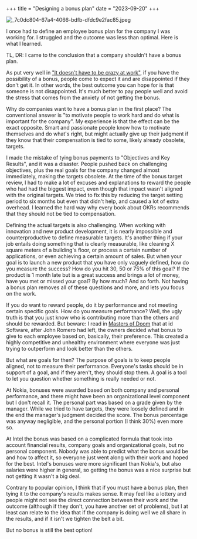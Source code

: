 +++
title = "Designing a bonus plan"
date = "2023-09-20"
+++

![_7c0dc804-67a4-4066-bdfb-dfdc9e2fac85.jpeg](https://res.craft.do/user/full/58e85b69-1aa6-c3c8-74ac-daf2b8beae9a/doc/4fab83cd-1510-479b-b0d8-08e82273822d/49E2EC9A-4C21-4935-80E3-DDA28C58AD78_2/1IC0nLyMvqnaU0CGlF3BwQapfLbrBzVbYw1x6yyFkaQz/_7c0dc804-67a4-4066-bdfb-dfdc9e2fac85.jpeg)
 
I once had to define an employee bonus plan for the company I was working for. I struggled and the outcome was less than optimal. Here is what I learned.

TL, DR: I came to the conclusion that a company shouldn't have a bonus plan. 

As put very well in ["It doesn't have to be crazy at work"](https://www.balenet.com/posts/it-doesnt-have-to-be-crazy-at-work/), if you have the possibility of a bonus, people come to expect it and are disappointed if they don't get it. In other words, the best outcome you can hope for is that someone is not disappointed. It's much better to pay people well and avoid the stress that comes from the anxiety of not getting the bonus.

Why do companies want to have a bonus plan in the first place? The conventional answer is "to motivate people to work hard and do what is important for the company".  My experience is that the effect can be the exact opposite. Smart and passionate people know how to motivate themselves and do what's right, but might actually give up their judgment if they know that their compensation is tied to some, likely already obsolete, targets.

I made the mistake of tying bonus payments to "Objectives and Key Results", and it was a disaster. People pushed back on challenging objectives, plus the real goals for the company changed almost immediately, making the targets obsolete. At the time of the bonus target review, I had to make a lot of excuses and explanations to reward the people who had had the biggest impact, even though that impact wasn't aligned with the original targets. We tried to fix this by reducing the target setting period to six months but even that didn't help, and caused a lot of extra overhead. I learned the hard way why every book about OKRs recommends that they should not be tied to compensation.

Defining the actual targets is also challenging. When working with innovation and new product development, it is nearly impossible and counterproductive to define measurable targets. It's another thing if your job entails doing something that is clearly measurable, like cleaning X square meters of a building's floor, or process a certain number of applications, or even achieving a certain amount of sales. But when your goal is to launch a new product that you have only vaguely defined, how do you measure the success? How do you hit 30, 50 or 75% of this goal? If the product is 1 month late but is a great success and brings a lot of money, have you met or missed your goal? By how much? And so forth. Not having a bonus plan removes all of these questions and more, and lets you focus on the work.

If you do want to reward people, do it by performance and not meeting certain specific goals. How do you measure performance? Well, the ugly truth is that you just know who is contributing more than the others and should be rewarded. But beware: I read in [Masters of Doom](https://en.wikipedia.org/wiki/Masters_of_Doom) that at id Software, after John Romero had left, the owners decided what bonus to give to each employee based on, basically, their preference. This created a highly competitive and unhealthy environment where everyone was just trying to outperform and look better than the others.

But what are goals for then? The purpose of goals is to keep people aligned, not to measure their performance. Everyone's tasks should be in support of a goal, and if they aren't, they should stop them. A goal is a tool to let you question whether something is really needed or not. 

At Nokia, bonuses were awarded based on both company and personal performance, and there might have been an organizational level component but I don't recall it. The personal part was based on a grade given by the manager. While we tried to have targets, they were loosely defined and in the end the manager's judgment decided the score. The bonus percentage was anyway negligible, and the personal portion (I think 30%) even more so.

At Intel the bonus was based on a complicated formula that took into account financial results, company goals and organizational goals, but no personal component. Nobody was able to predict what the bonus would be and how to affect it, so everyone just went along with their work and hoped for the best. Intel's bonuses were more significant than Nokia's, but also salaries were higher in general, so getting the bonus was a nice surprise but not getting it wasn't a big deal.

Contrary to popular opinion, I think that if you must have a bonus plan, then tying it to the company's results makes sense. It may feel like a lottery and people might not see the direct connection between their work and the outcome (although if they don't, you have another set of problems), but I at least can relate to the idea that if the company is doing well we all share in the results, and if it isn't we tighten the belt a bit.

But no bonus is still the best option!